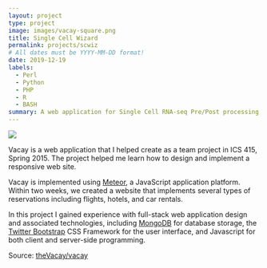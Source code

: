 ```yaml
---
layout: project
type: project
image: images/vacay-square.png
title: Single Cell Wizard
permalink: projects/scwiz
# All dates must be YYYY-MM-DD format!
date: 2019-12-19
labels:
  - Perl
  - Python
  - PHP
  - R
  - BASH
summary: A web application for Single Cell RNA-seq Pre/Post processing pipeline.
---
```


<img class="ui medium right floated rounded image" src="../images/vacay-home-page.png">

Vacay is a web application that I helped create as a team project in ICS 415, Spring 2015. The project helped me learn how to design and implement a responsive web site.

Vacay is implemented using [Meteor](http://meteor.com), a JavaScript application platform. Within two weeks, we created a website that implements several types of reservations including flights, hotels, and car rentals.

In this project I gained experience with full-stack web application design and associated technologies, including [MongoDB](http://mongodb.com) for database storage, the [Twitter Bootstrap](http://getbootstrap.com/) CSS Framework for the user interface, and Javascript for both client and server-side programming. 
 
Source: <a href="https://github.com/theVacay/vacay"><i class="large github icon"></i>theVacay/vacay</a>
